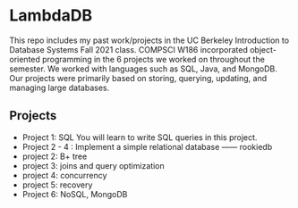 # LambdaDB
This repo includes my past work/projects in the UC Berkeley Introduction to Database Systems Fall 2021 class. COMPSCI W186 incorporated object-oriented programming in the 6 projects we worked on throughout the semester. We worked with languages such as SQL, Java, and MongoDB. Our projects were primarily based on storing, querying, updating, and managing large databases.

## Projects

* Project 1: SQL
You will learn to write SQL queries in this project.
* Project 2 - 4 : Implement a simple relational database —— rookiedb
* project 2: B+ tree
* project 3: joins and query optimization
* project 4: concurrency
* project 5: recovery
* Project 6: NoSQL, MongoDB

